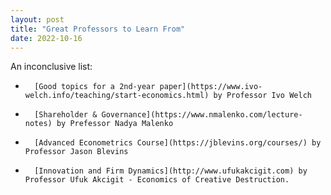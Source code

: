 ```yaml
---
layout: post
title: "Great Professors to Learn From"
date: 2022-10-16
---
```


An inconclusive list: 

-       [Good topics for a 2nd-year paper](https://www.ivo-welch.info/teaching/start-economics.html) by Professor Ivo Welch
-       [Shareholder & Governance](https://www.nmalenko.com/lecture-notes) by Prefessor Nadya Malenko
-       [Advanced Econometrics Course](https://jblevins.org/courses/) by Professor Jason Blevins 
-		[Innovation and Firm Dynamics](http://www.ufukakcigit.com) by Professor Ufuk Akcigit - Economics of Creative Destruction. 
